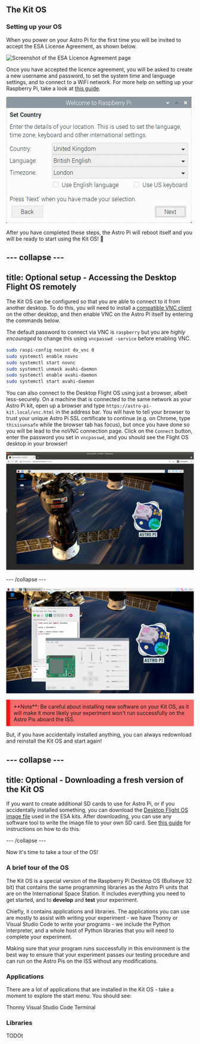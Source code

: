 ## The Kit OS

### Setting up your OS

When you power on your Astro Pi for the first time you will be invited to accept the ESA License Agreement, as shown below.

![Screenshot of the ESA Licence Agreement page](images/esa_licence_accept2.png)

Once you have accepted the licence agreement, you will be asked to create a new username and password, to set the system time and language settings, and to connect to a WiFi network. For more help on setting up your Raspberry Pi, take a look at [this guide](https://projects.raspberrypi.org/en/projects/raspberry-pi-getting-started/4).

![Animation of the first-time setup screens shown to users of the Kit OS](images/piwiz.gif)

After you have completed these steps, the Astro Pi will reboot itself and you will be ready to start using the Kit OS! 🚀

--- collapse ---
---
title: Optional setup - Accessing the Desktop Flight OS remotely
---

The Kit OS can be configured so that you are able to connect to it from another desktop. To do this, you will need to install a [compatible VNC client](https://www.realvnc.com/en/connect/download/viewer/) on the other desktop, and then enable VNC on the Astro Pi itself by entering the commands below.

The default password to connect via VNC is `raspberry` but you are *highly encouraged* to change this using `vncpasswd -service` before enabling VNC.

```bash
sudo raspi-config nonint do_vnc 0
sudo systemctl enable novnc
sudo systemctl start novnc
sudo systemctl unmask avahi-daemon
sudo systemctl enable avahi-daemon
sudo systemctl start avahi-daemon
```

You can also connect to the Desktop Flight OS using just a browser, albeit less-securely. On a machine that is connected to the same network as your Astro Pi kit, open up a browser and type `https://astro-pi-kit.local/vnc.html` in the address bar. 
You will have to tell your browser to trust your unique Astro Pi SSL certificate to continue (e.g. on Chrome, type `thisisunsafe` while the browser tab has focus), but once you have done so you will be lead to the noVNC connection page. Click on the `Connect` button, enter the password you set in `vncpasswd`, and you should see the Flight OS desktop in your browser!

![The Desktop Flight OS accessed remotely through a browser window on an Ubuntu machine.](images/noVNC.png)

--- /collapse ---

![Screenshot of the Desktop version of the Flight Operating System.](images/os-desktop.png)

<p style="border-left: solid; border-width:10px; border-color: #fa1111; background-color: #f56c6c; padding: 10px;">
**Note**: Be careful about installing new software on your Kit OS, as it will make it more likely your experiment won't run successfully on the Astro Pis aboard the ISS.

But, if you have accidentally installed anything, you can always redownload and reinstall the Kit OS and start again!

--- collapse ---
---
title: Optional - Downloading a fresh version of the Kit OS
---

If you want to create additional SD cards to use for Astro Pi, or if you accidentally installed something, you can download the [Desktop Flight OS image file](https://downloads.raspberrypi.org/AstroPi_latest) used in the ESA kits. After downloading, you can use any software tool to write the image file to your own SD card. See [this guide](https://www.raspberrypi.org/documentation/installation/installing-images/) for instructions on how to do this.

--- /collapse ---

</p>

Now it's time to take a tour of the OS!

### A brief tour of the OS

The Kit OS is a special version of the Raspberry Pi Desktop OS (Bullseye 32 bit) that contains the same programming libraries as the Astro Pi units that are on the International Space Station.  It includes everything you need to get started, and to **develop** and **test** your experiment. 

Chiefly, it contains applications and libraries.
The applications you can use are mostly to assist with writing your experiment - 
we have Thonny or Visual Studio Code to write your programs - we include the Python interpreter, and a whole host of Python libraries that you will need to complete your experiment.



Making sure that your program runs successfully in this environment is the best way to ensure that your experiment passes our testing procedure and can run on the Astro Pis on the ISS without any modifications.


### Applications

There are a lot of applications that are installed in the Kit OS - take a moment to explore the start menu. You should see:

Thonny
Visual Studio Code
Terminal

### Libraries

TODOt
